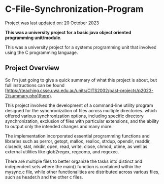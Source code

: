 # C-File-Synchronization-Program
Project was last updated on: 20 October 2023

**This was a university project for a basic java object oriented programming unit/module.**

This was a university project for a systems programming unit that involved using the C programming language.

## Project Overview

So I'm just going to give a quick summary of what this project is about, but full instructions can be found [https://teaching.csse.uwa.edu.au/units/CITS2002/past-projects/p2023-2/summary.php](here).

This project involved the development of a command-line utility program designed for the synchronization of files across multiple directories. which offered various synchronization options, including specific directory synchronization, exclusion of files with particular extensions, and the ability to output only the intended changes and many more. 

The implementation incorporated essential programming functions and libraries such as perror, getopt, malloc, realloc, strdup, opendir, readdir, closedir, stat, mkdir, open, read, write, close, chmod, utime, as well as external utilities like glob2regex, regcomp, and regexec.

There are multiple files to better organize the tasks into distinct and independent sets where the main() function is contained within the mysync.c file, while other functionalities are distributed across various files, such as header.h and the other c files.
